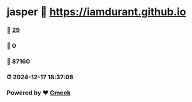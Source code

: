 # jasper :link: https://iamdurant.github.io 
### :page_facing_up: [29](https://iamdurant.github.io/tag.html) 
### :speech_balloon: 0 
### :hibiscus: 87160 
### :alarm_clock: 2024-12-17 18:37:08 
### Powered by :heart: [Gmeek](https://github.com/Meekdai/Gmeek)
